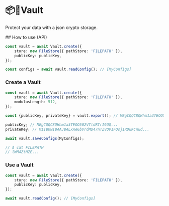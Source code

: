 # 📦🔐Vault

Protect your data with a json crypto storage.

## How to use (API)

```ts
const vault = await Vault.create({
    store: new FileStore({ pathStore: 'FILEPATH' }),
    publicKey: publicKey,
});

const configs = await vault.readConfig(); // [MyConfigs]
```

### Create a Vault

```ts
const vault = await Vault.create({
    store: new FileStore({ pathStore: 'FILEPATH' }),
    modulusLength: 512,
});

const {publicKey, privateKey} = vault.export(); // MEgCQQC8QHhm1a3TEOO502VTldRTrI9UQ...

publicKey; // MEgCQQC8QHhm1a3TEOO502VTldRTrI9UQ...
privateKey; // MIIBOwIBAAJBALxAeGbVrdMQ47nTZVOV1FOsj1RDuKCnud...

await vault.saveConfigs(MyConfigs);

// $ cat FILEPATH
// lWM4ZtHZE...
```

### Use a Vault

```ts
const vault = await Vault.create({
    store: new FileStore({ pathStore: 'FILEPATH' }),
    publicKey: publicKey,
});

await vault.readConfig(); // [MyConfigs]
```

